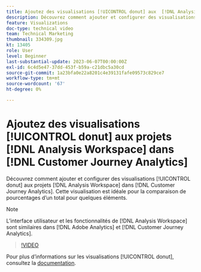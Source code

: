 ```yaml
---
title: Ajoutez des visualisations [!UICONTROL donut] aux  [!DNL Analysis Workspace] projets
description: Découvrez comment ajouter et configurer des visualisations [!UICONTROL donut] aux  [!DNL Analysis Workspace] projets dans [!DNL Customer Journey Analytics].
feature: Visualizations
doc-type: technical video
team: Technical Marketing
thumbnail: 334309.jpg
kt: 13405
role: User
level: Beginner
last-substantial-update: 2023-06-07T00:00:00Z
exl-id: 6c4d5e47-37dd-453f-b59a-c21dbc5a30cd
source-git-commit: 1a23bfa0e22a8201c4e39131fafe09573c829ce7
workflow-type: tm+mt
source-wordcount: '67'
ht-degree: 0%

---
```


# Ajoutez des visualisations [!UICONTROL donut] aux projets [!DNL Analysis Workspace] dans [!DNL Customer Journey Analytics]

Découvrez comment ajouter et configurer des visualisations [!UICONTROL donut] aux projets [!DNL Analysis Workspace] dans [!DNL Customer Journey Analytics]. Cette visualisation est idéale pour la comparaison de pourcentages d’un total pour quelques éléments.

>[!NOTE]
>
>L’interface utilisateur et les fonctionnalités de [!DNL Analysis Workspace] sont similaires dans [!DNL Adobe Analytics] et [!DNL Customer Journey Analytics].

>[!VIDEO](https://video.tv.adobe.com/v/334309/?quality=12&learn=on)

Pour plus d’informations sur les visualisations [!UICONTROL donut], consultez la [documentation](https://experienceleague.adobe.com/docs/analytics-platform/using/cja-workspace/visualizations/donut.html?lang=fr).
